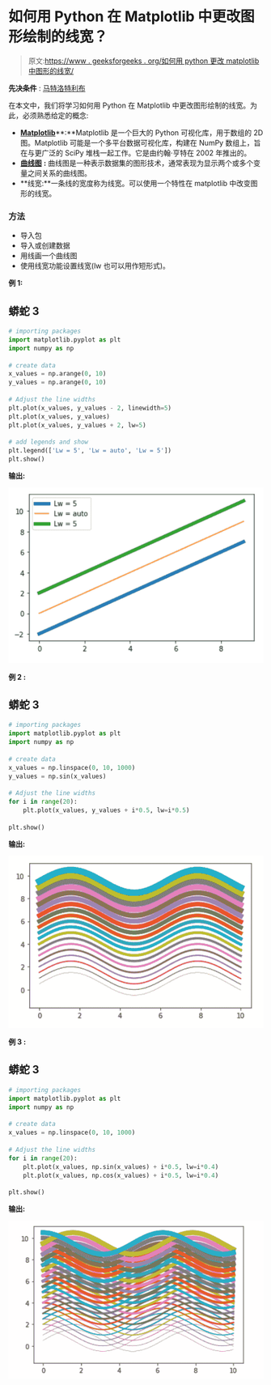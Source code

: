 # 如何用 Python 在 Matplotlib 中更改图形绘制的线宽？

> 原文:[https://www . geeksforgeeks . org/如何用 python 更改 matplotlib 中图形的线宽/](https://www.geeksforgeeks.org/how-to-change-the-line-width-of-a-graph-plot-in-matplotlib-with-python/)

**先决条件** : [马特洛特利布](https://www.geeksforgeeks.org/python-introduction-matplotlib/)

在本文中，我们将学习如何用 Python 在 Matplotlib 中更改图形绘制的线宽。为此，必须熟悉给定的概念:

*   [**Matplotlib**](https://www.geeksforgeeks.org/python-introduction-matplotlib/)**:**Matplotlib 是一个巨大的 Python 可视化库，用于数组的 2D 图。Matplotlib 可能是一个多平台数据可视化库，构建在 NumPy 数组上，旨在与更广泛的 SciPy 堆栈一起工作。它是由约翰·亨特在 2002 年推出的。
*   [**曲线图**](https://www.geeksforgeeks.org/graph-plotting-in-python-set-1/) **:** 曲线图是一种表示数据集的图形技术，通常表现为显示两个或多个变量之间关系的曲线图。
*   **线宽:**一条线的宽度称为线宽。可以使用一个特性在 matplotlib 中改变图形的线宽。

### 方法

*   导入包
*   导入或创建数据
*   用线画一个曲线图
*   使用线宽功能设置线宽(lw 也可以用作短形式)。

**例 1:**

## 蟒蛇 3

```py
# importing packages
import matplotlib.pyplot as plt
import numpy as np

# create data
x_values = np.arange(0, 10)
y_values = np.arange(0, 10)

# Adjust the line widths
plt.plot(x_values, y_values - 2, linewidth=5)
plt.plot(x_values, y_values)
plt.plot(x_values, y_values + 2, lw=5)

# add legends and show
plt.legend(['Lw = 5', 'Lw = auto', 'Lw = 5'])
plt.show()
```

**输出:**

![](img/224531ae73aa83594998129ce789c51c.png)

**例 2 :**

## 蟒蛇 3

```py
# importing packages
import matplotlib.pyplot as plt
import numpy as np

# create data
x_values = np.linspace(0, 10, 1000)
y_values = np.sin(x_values)

# Adjust the line widths
for i in range(20):
    plt.plot(x_values, y_values + i*0.5, lw=i*0.5)

plt.show()
```

**输出:**

![](img/c1aa0fb0bbe6d16d9f1c9337d8c09ca3.png)

**例 3 :**

## 蟒蛇 3

```py
# importing packages
import matplotlib.pyplot as plt
import numpy as np

# create data
x_values = np.linspace(0, 10, 1000)

# Adjust the line widths
for i in range(20):
    plt.plot(x_values, np.sin(x_values) + i*0.5, lw=i*0.4)
    plt.plot(x_values, np.cos(x_values) + i*0.5, lw=i*0.4)

plt.show()
```

**输出:**

![](img/6e76b65472fd226c2fe3c48cf7d47983.png)